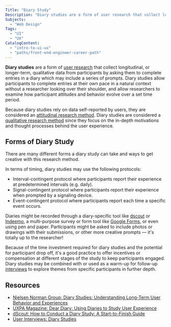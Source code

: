 ```yaml
---
Title: "Diary Study"
Description: "Diary studies are a form of user research that collect longitudinal qualitative data from participants by asking them to complete entries in a diary which may include a series of prompts."
Subjects:
  - "Web Design"
Tags:
  - "UI"
  - "UX"
CatalogContent:
  - "intro-to-ui-ux"
  - "paths/front-end-engineer-career-path"
---
```


**Diary studies** are a form of [user research](https://www.codecademy.com/resources/docs/uiux/user-research) that collect longitudinal, or longer-term, qualitative data from participants by asking them to complete entries in a diary which may include a series of prompts. Diary studies allow participants to complete entries at their own pace in a natural context without a researcher looking over their shoulder, and allow researchers to examine how participant attitudes and behavior evolve over a set time period.

Because diary studies rely on data self-reported by users, they are considered an [attitudinal research method](https://www.codecademy.com/resources/docs/uiux/attitudinal-research). Diary studies are considered a [qualitative research method](https://www.codecademy.com/resources/docs/uiux/qualitative-research) since they focus on the in-depth motivations and thought processes behind the user experience.

## Forms of Diary Study

There are many different forms a diary study can take and ways to get creative with this research method.

In terms of timing, diary studies may use the following protocols:

- Interval-contingent protocol where participants report their experience at predetermined intervals (e.g. daily).
- Signal-contingent protocol where participants report their experience when prompted by a signaling device.
- Event-contingent protocol where participants report each time a specific event occurs.

Diaries might be recorded through a diary-specific tool like [dscout](https://dscout.com/) or [Indeemo](https://indeemo.com/), a multi-purpose survey or form tool like [Google Forms](https://docs.google.com/forms/), or even using pen and paper. Participants might be asked to include photos or drawings with their submissions, or other more creative prompts &mdash; it's totally up to the researcher!

Because of the time investment required for diary studies and the potential for participant drop off, it's a good practice to offer incentives or compensation at different stages of the study to keep participants engaged. Diary studies may be combined with or used as a warm-up for follow-up [interviews](https://www.codecademy.com/resources/docs/uiux/interviews) to explore themes from specific participants in further depth.

## Resources

- [Nielsen Norman Group: Diary Studies: Understanding Long-Term User Behavior and Experiences](https://www.nngroup.com/articles/diary-studies/)
- [UXPA Magazine: Dear Diary: Using Diaries to Study User Experience](https://uxpamagazine.org/dear-diary-using-diaries-to-study-user-experience/)
- [dScout: How to Conduct a Diary Study: A Start-to-Finish Guide](https://dscout.com/people-nerds/diary-study-guide)
- [User Interviews: Diary Studies](https://www.userinterviews.com/ux-research-field-guide-chapter/diary-studies)
